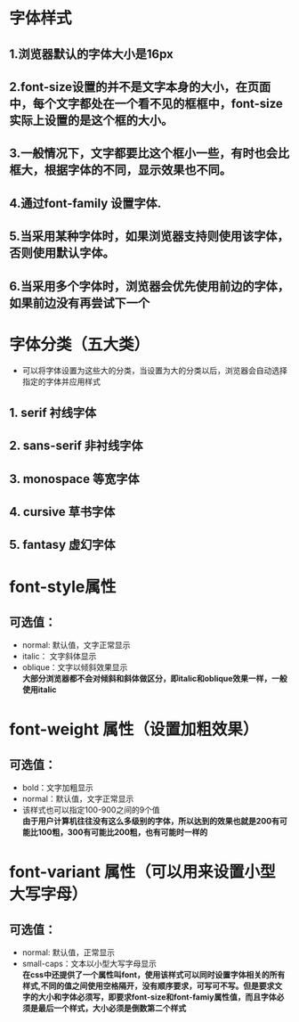 # 字体样式
## 1.浏览器默认的字体大小是16px
## 2.font-size设置的并不是文字本身的大小，在页面中，每个文字都处在一个看不见的框框中，font-size实际上设置的是这个框的大小。
## 3.一般情况下，文字都要比这个框小一些，有时也会比框大，根据字体的不同，显示效果也不同。
## 4.通过font-family 设置字体.
## 5.当采用某种字体时，如果浏览器支持则使用该字体，否则使用默认字体。
## 6.当采用多个字体时，浏览器会优先使用前边的字体，如果前边没有再尝试下一个
# 字体分类（五大类）
- 可以将字体设置为这些大的分类，当设置为大的分类以后，浏览器会自动选择指定的字体并应用样式
## 1. serif 衬线字体
## 2. sans-serif 非衬线字体
## 3. monospace 等宽字体
## 4. cursive 草书字体
## 5. fantasy 虚幻字体
# font-style属性
## 可选值：
- normal: 默认值，文字正常显示
- italic： 文字斜体显示
- oblique：文字以倾斜效果显示
**<br/>大部分浏览器都不会对倾斜和斜体做区分，即italic和oblique效果一样，一般使用italic**
# font-weight 属性（设置加粗效果）
## 可选值：
- bold：文字加粗显示
- normal：默认值，文字正常显示
- 该样式也可以指定100-900之间的9个值
**<br/>由于用户计算机往往没有这么多级别的字体，所以达到的效果也就是200有可能比100粗，300有可能比200粗，也有可能时一样的**
# font-variant 属性（可以用来设置小型大写字母）
## 可选值：
- normal: 默认值，正常显示
- small-caps：文本以小型大写字母显示
<br/>**在css中还提供了一个属性叫font，使用该样式可以同时设置字体相关的所有样式,不同的值之间使用空格隔开，没有顺序要求，可写可不写。但是要求文字的大小和字体必须写，即要求font-size和font-famiy属性值，而且字体必须是最后一个样式，大小必须是倒数第二个样式** 